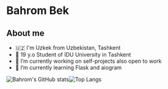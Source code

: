 # Bahrom Bek

## About me

- 🇺🇿 I'm Uzkek from Uzbekistan, Tashkent
- 👨 19 y.o Student of IDU University in Tashkent
- 🔭 I’m currently working on self-projects also open to work
- 🌱 I’m currently learning Flask and aiogram



![Bahrom's GitHub stats](https://github-readme-stats.vercel.app/api?username=bahromoken&show_icons=true&theme=chartreuse-dark)![Top Langs](https://github-readme-stats.vercel.app/api/top-langs/?username=bahromoken&layout=compact&theme=chartreuse-dark)
